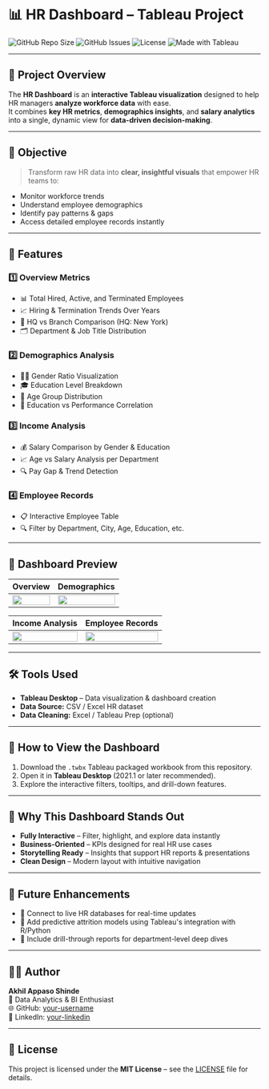 # 📊 HR Dashboard – Tableau Project

![GitHub Repo Size](https://img.shields.io/github/repo-size/your-username/hr-dashboard?style=for-the-badge) 
![GitHub Issues](https://img.shields.io/github/issues/your-username/hr-dashboard?style=for-the-badge) 
![License](https://img.shields.io/github/license/your-username/hr-dashboard?style=for-the-badge) 
![Made with Tableau](https://img.shields.io/badge/Made%20With-Tableau-blue?style=for-the-badge&logo=tableau)

---

## 📝 Project Overview
The **HR Dashboard** is an **interactive Tableau visualization** designed to help HR managers **analyze workforce data** with ease.  
It combines **key HR metrics**, **demographics insights**, and **salary analytics** into a single, dynamic view for **data-driven decision-making**.

---

## 🎯 Objective
> Transform raw HR data into **clear, insightful visuals** that empower HR teams to:
- Monitor workforce trends
- Understand employee demographics
- Identify pay patterns & gaps
- Access detailed employee records instantly

---

## 🌟 Features

### **1️⃣ Overview Metrics**
- 📊 Total Hired, Active, and Terminated Employees
- 📈 Hiring & Termination Trends Over Years
- 🏢 HQ vs Branch Comparison (HQ: New York)
- 🗂 Department & Job Title Distribution

### **2️⃣ Demographics Analysis**
- 👩‍💼 Gender Ratio Visualization
- 🎓 Education Level Breakdown
- 🎂 Age Group Distribution
- 📌 Education vs Performance Correlation

### **3️⃣ Income Analysis**
- 💰 Salary Comparison by Gender & Education
- 📈 Age vs Salary Analysis per Department
- 🔍 Pay Gap & Trend Detection

### **4️⃣ Employee Records**
- 📋 Interactive Employee Table
- 🔍 Filter by Department, City, Age, Education, etc.

---

## 📸 Dashboard Preview

| **Overview** | **Demographics** |
|--------------|------------------|
| <img src="path-to-overview.png" width="100%"> | <img src="path-to-demographics.png" width="100%"> |

| **Income Analysis** | **Employee Records** |
|---------------------|----------------------|
| <img src="path-to-income.png" width="100%"> | <img src="path-to-records.png" width="100%"> |

---

## 🛠 Tools Used
- **Tableau Desktop** – Data visualization & dashboard creation  
- **Data Source:** CSV / Excel HR dataset  
- **Data Cleaning:** Excel / Tableau Prep (optional)  

---

## 🚀 How to View the Dashboard
1. Download the `.twbx` Tableau packaged workbook from this repository.
2. Open it in **Tableau Desktop** (2021.1 or later recommended).
3. Explore the interactive filters, tooltips, and drill-down features.

---

## 📌 Why This Dashboard Stands Out
- **Fully Interactive** – Filter, highlight, and explore data instantly
- **Business-Oriented** – KPIs designed for real HR use cases
- **Storytelling Ready** – Insights that support HR reports & presentations
- **Clean Design** – Modern layout with intuitive navigation

---

## 📍 Future Enhancements
- 🔄 Connect to live HR databases for real-time updates
- 📍 Add predictive attrition models using Tableau's integration with R/Python
- 📍 Include drill-through reports for department-level deep dives

---

## 👨‍💻 Author
**Akhil Appaso Shinde**  
📍 Data Analytics & BI Enthusiast  
🌐 GitHub: [your-username](https://github.com/your-username)  
🔗 LinkedIn: [your-linkedin](https://linkedin.com/in/your-linkedin)  

---

## 📝 License
This project is licensed under the **MIT License** – see the [LICENSE](LICENSE) file for details.
